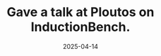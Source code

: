 ---
title: Gave a talk at Ploutos on InductionBench.
cms_exclude: true

date: "2025-04-14"

# View.
#   1 = List
#   2 = Compact
#   3 = Card
view: 1

# Optional header image (relative to `static/media/` folder).
header:
  caption: ''
  image: ''
---